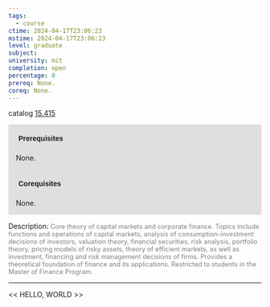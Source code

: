 ```yaml
---
tags:
  - course
ctime: 2024-04-17T23:06:23
mstime: 2024-04-17T23:06:23
level: graduate
subject: 
university: mit
completion: open
percentage: 0
prereq: None.
coreq: None.
---
```


catalog [15.415](http://student.mit.edu/catalog/m15b.html#15.415)

<span style="display: block; padding: 15px; background-color: rgb(100, 100, 100, 0.2);"><font id="m_prereq1144_0" style="display: block; font-family: Arial, sans-serif; font-weight: bold; padding: 5px">Prerequisites</font><br><span id="prereq1144_0">None.</span></span>
<span style="display: block; padding: 15px; background-color: rgb(100, 100, 100, 0.2);"><font id="m_coreq1144_0" style="display: block; font-family: Arial, sans-serif; font-weight: bold; padding: 5px">Corequisites</font><br><span id="coreq1144_0">None.</span></span>

<font style="">Description:</font>
<font style="color: grey; font-size: 0.8rem;">Core theory of capital markets and corporate finance. Topics include functions and operations of capital markets, analysis of consumption-investment decisions of investors, valuation theory, financial securities, risk analysis, portfolio theory, pricing models of risky assets, theory of efficient markets, as well as investment, financing and risk management decisions of firms. Provides a theoretical foundation of finance and its applications. Restricted to students in the Master of Finance Program.</font>



---

<< HELLO, WORLD >>
